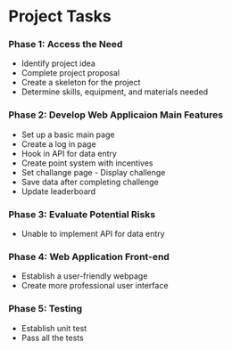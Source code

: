 # Project Tasks
### Phase 1: Access the Need
- Identify project idea 
- Complete project proposal 
- Create a skeleton for the project 
- Determine skills, equipment, and materials needed

### Phase 2: Develop Web Applicaion Main Features
- Set up a basic main page
- Create a log in page 
- Hook in API for data entry 
- Create point system with incentives 
- Set challange page - Display challenge 
- Save data after completing challenge 
- Update leaderboard 

### Phase 3: Evaluate Potential Risks 
- Unable to implement API for data entry 

### Phase 4: Web Application Front-end
- Establish a user-friendly webpage
- Create more professional user interface
 
### Phase 5: Testing 
- Establish unit test
- Pass all the tests
